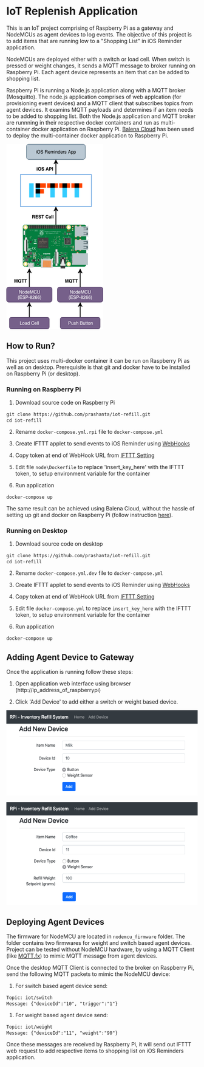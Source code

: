 # IoT Replenish Application

This is an IoT project comprising of Raspberry Pi as a gateway and NodeMCUs as agent devices to log events. The objective of this project is to add items that are running low to a "Shopping List" in iOS Reminder application.

NodeMCUs are deployed either with a switch or load cell. When switch is pressed or weight changes, it sends a MQTT message to broker running on Raspberry Pi. Each agent device represents an item that can be added to shopping list.

Raspberry Pi is running a Node.js application along with a MQTT broker (Mosquitto). The node.js application comprises of web applcation (for provisioning event devices) and a MQTT client that subscribes topics from agent devices. It examins MQTT payloads and determines if an item needs to be added to shopping list. Both the Node.js application and MQTT broker are runnning in their respective docker containers and run as multi-container docker application on Raspberry Pi. [Balena Cloud](https://www.balena.io/cloud) has been used to deploy the multi-container docker application to Raspberry Pi.

![](https://raw.githubusercontent.com/prashanta/iot-refill/master/node/public/images/sys.png)



## How to Run?

This project uses multi-docker container it can be run on Raspberry Pi as well as on desktop. Prerequisite is that git and docker have to be installed on Raspberry Pi (or desktop).

### Running on Raspberry Pi

1. Download source code on Raspberry Pi

```
git clone https://github.com/prashanta/iot-refill.git
cd iot-refill
```

2. Rename `docker-compose.yml.rpi` file to `docker-compose.yml`

3. Create IFTTT applet to send events to iOS Reminder using [WebHooks](https://ifttt.com/maker_webhooks)

4. Copy token at end of WebHook URL from [IFTTT Setting](https://ifttt.com/services/maker_webhooks/settings)

5. Edit file `node\Dockerfile` to replace 'insert_key_here' with the IFTTT token, to setup environment variable for the container

6. Run application

```
docker-compose up
```

The same result can be achieved using Balena Cloud, without the hassle of setting up git and docker on Raspberry Pi (follow instruction [here](https://www.balena.io/docs/learn/getting-started/raspberrypi3/nodejs/)).

### Running on Desktop

1. Download source code on desktop

```
git clone https://github.com/prashanta/iot-refill.git
cd iot-refill
```

2. Rename `docker-compose.yml.dev` file to `docker-compose.yml`

3. Create IFTTT applet to send events to iOS Reminder using [WebHooks](https://ifttt.com/maker_webhooks)

4. Copy token at end of WebHook URL from [IFTTT Setting](https://ifttt.com/services/maker_webhooks/settings)

5. Edit file `docker-compose.yml` to replace `insert_key_here` with the IFTTT token, to setup environment variable for the container

6. Run application

```
docker-compose up
```

## Adding Agent Device to Gateway

Once the application is running follow these steps:

1. Open application web interface using browser (http://ip_address_of_raspberrypi)

2. Click 'Add Device' to add either a switch or weight based device.

![](https://raw.githubusercontent.com/prashanta/iot-refill/master/node/public/images/add_device_switch.png)


![](https://raw.githubusercontent.com/prashanta/iot-refill/master/node/public/images/add_device_weight.png)

## Deploying Agent Devices

The firmware for NodeMCU are located in `nodemcu_firmware` folder. The folder contains two firmwares for weight and switch based agent devices. Project can be tested without NodeMCU hardware, by using a MQTT Client (like [MQTT.fx](https://mqttfx.jensd.de)) to mimic MQTT message from agent devices.

Once the desktop MQTT Client is connected to the broker on Raspberry Pi, send the following MQTT packets to mimic the NodeMCU device:

1. For switch based agent device send:
```
Topic: iot/switch
Message: {"deviceId":"10", "trigger":"1"}
```

1. For weight based agent device send:
```
Topic: iot/weight
Message: {"deviceId":"11", "weight":"90"}
```

Once these messages are received by Raspberry Pi, it will send out IFTTT web request to add respective items to shopping list on iOS Reminders application.
